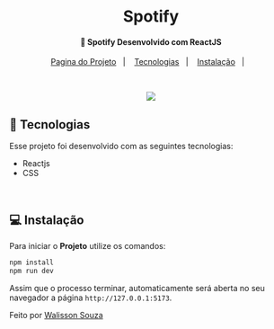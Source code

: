 <h1 align="center">
    Spotify
</h1>

<h4 align="center">
  🚀 Spotify Desenvolvido com ReactJS
</h4>

<p align="center">
  <a href="https://spotify-react-h0cl3gndr-walisson27.vercel.app/">Pagina do Projeto</a>&nbsp;&nbsp;&nbsp;|&nbsp;&nbsp;&nbsp;
  <a href="#rocket-tecnologias">Tecnologias</a>&nbsp;&nbsp;&nbsp;|&nbsp;&nbsp;&nbsp;
  <a href="#-instalação">Instalação</a>&nbsp;&nbsp;&nbsp;|&nbsp;&nbsp;&nbsp;
  
</p>

<br>

<p align="center">
  <img src="https://user-images.githubusercontent.com/48169247/191550629-e2c1069e-602d-4824-af1f-b50ee90b56f9.png">

</p>

## :rocket: Tecnologias

Esse projeto foi desenvolvido com as seguintes tecnologias:

- Reactjs
- CSS


<br>

## 💻 Instalação

Para iniciar o **Projeto** utilize os comandos:

```bash
npm install
npm run dev
```

Assim que o processo terminar, automaticamente será aberta no seu navegador a página `http://127.0.0.1:5173`.

Feito por [Walisson Souza](https://github.com/walisson27)
